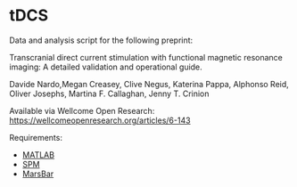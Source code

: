 # tDCS
Data and analysis script for the following preprint:

Transcranial direct current stimulation with functional magnetic resonance imaging: A detailed validation and operational guide.

Davide Nardo,Megan Creasey, Clive Negus, Katerina Pappa, Alphonso Reid, Oliver Josephs, Martina F. Callaghan, Jenny T. Crinion


Available via Wellcome Open Research:
https://wellcomeopenresearch.org/articles/6-143


Requirements:

* [MATLAB](https://www.mathworks.com/products/matlab.html)
* [SPM](https://www.fil.ion.ucl.ac.uk/spm/)
* [MarsBar](http://marsbar.sourceforge.net/)
